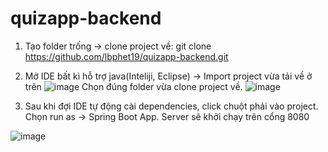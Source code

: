 # quizapp-backend
1) Tạo folder trống -> clone project về: git clone https://github.com/lbphet19/quizapp-backend.git
2) Mở IDE bất kì hỗ trợ java(Inteliji, Eclipse) -> Import project vừa tải về ở trên
![image](https://user-images.githubusercontent.com/75687993/221232893-b2ca9def-f60d-4262-a49a-54426f339215.png)
Chọn đúng folder vừa clone project về.
![image](https://user-images.githubusercontent.com/75687993/221233032-37be161e-05af-43d6-98d5-cd4371209d6b.png)


3) Sau khi đợi IDE tự động cài dependencies, click chuột phải vào project. Chọn run as -> Spring Boot App. Server sẽ khởi chạy trên cổng 8080

 ![image](https://user-images.githubusercontent.com/75687993/221232290-a09c009b-e865-4600-9307-a36b4f39bf61.png)
